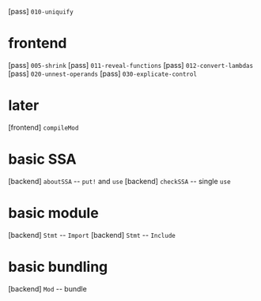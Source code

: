[pass] `010-uniquify`

# frontend

[pass] `005-shrink`
[pass] `011-reveal-functions`
[pass] `012-convert-lambdas`
[pass] `020-unnest-operands`
[pass] `030-explicate-control`

# later

[frontend] `compileMod`

# basic SSA

[backend] `aboutSSA` -- `put!` and `use`
[backend] `checkSSA` -- single `use`

# basic module

[backend] `Stmt` -- `Import`
[backend] `Stmt` -- `Include`

# basic bundling

[backend] `Mod` -- bundle
